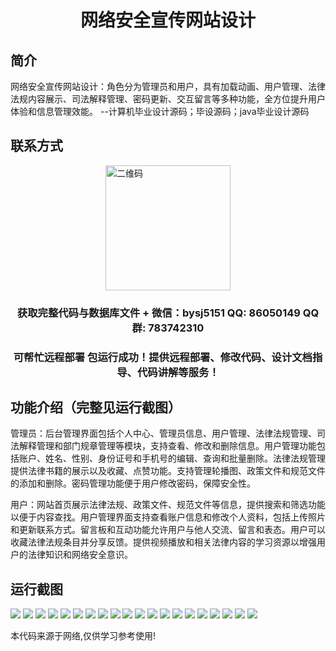 <p><h1 align="center">网络安全宣传网站设计</h1></p>

## 简介
网络安全宣传网站设计：角色分为管理员和用户，具有加载动画、用户管理、法律法规内容展示、司法解释管理、密码更新、交互留言等多种功能，全方位提升用户体验和信息管理效能。    --计算机毕业设计源码；毕设源码；java毕业设计源码


## 联系方式
<img src="https://bs-1329754181.cos.ap-shanghai.myqcloud.com/wx.jpg" alt="二维码" style="display: block; margin: 0 auto;" width="200px">
<p><h3 align="center">获取完整代码与数据库文件 + 微信：bysj5151 QQ: 86050149 QQ群: 783742310</h3></p>
<p><h3 align="center">可帮忙远程部署 包运行成功！提供远程部署、修改代码、设计文档指导、代码讲解等服务！</h3></p>

## 功能介绍（完整见运行截图）
管理员：后台管理界面包括个人中心、管理员信息、用户管理、法律法规管理、司法解释管理和部门规章管理等模块，支持查看、修改和删除信息。用户管理功能包括账户、姓名、性别、身份证号和手机号的编辑、查询和批量删除。法律法规管理提供法律书籍的展示以及收藏、点赞功能。支持管理轮播图、政策文件和规范文件的添加和删除。密码管理功能便于用户修改密码，保障安全性。

用户：网站首页展示法律法规、政策文件、规范文件等信息，提供搜索和筛选功能以便于内容查找。用户管理界面支持查看账户信息和修改个人资料，包括上传照片和更新联系方式。留言板和互动功能允许用户与他人交流、留言和表态。用户可以收藏法律法规条目并分享反馈。提供视频播放和相关法律内容的学习资源以增强用户的法律知识和网络安全意识。


## 运行截图
![](https://bs-1329754181.cos.ap-shanghai.myqcloud.com/ssm/networkSecurityPromoWebsite/img/001.jpg)
![](https://bs-1329754181.cos.ap-shanghai.myqcloud.com/ssm/networkSecurityPromoWebsite/img/002.jpg)
![](https://bs-1329754181.cos.ap-shanghai.myqcloud.com/ssm/networkSecurityPromoWebsite/img/003.jpg)
![](https://bs-1329754181.cos.ap-shanghai.myqcloud.com/ssm/networkSecurityPromoWebsite/img/004.jpg)
![](https://bs-1329754181.cos.ap-shanghai.myqcloud.com/ssm/networkSecurityPromoWebsite/img/005.jpg)
![](https://bs-1329754181.cos.ap-shanghai.myqcloud.com/ssm/networkSecurityPromoWebsite/img/006.jpg)
![](https://bs-1329754181.cos.ap-shanghai.myqcloud.com/ssm/networkSecurityPromoWebsite/img/007.jpg)
![](https://bs-1329754181.cos.ap-shanghai.myqcloud.com/ssm/networkSecurityPromoWebsite/img/008.jpg)
![](https://bs-1329754181.cos.ap-shanghai.myqcloud.com/ssm/networkSecurityPromoWebsite/img/009.jpg)
![](https://bs-1329754181.cos.ap-shanghai.myqcloud.com/ssm/networkSecurityPromoWebsite/img/010.jpg)
![](https://bs-1329754181.cos.ap-shanghai.myqcloud.com/ssm/networkSecurityPromoWebsite/img/011.jpg)
![](https://bs-1329754181.cos.ap-shanghai.myqcloud.com/ssm/networkSecurityPromoWebsite/img/012.jpg)
![](https://bs-1329754181.cos.ap-shanghai.myqcloud.com/ssm/networkSecurityPromoWebsite/img/013.jpg)
![](https://bs-1329754181.cos.ap-shanghai.myqcloud.com/ssm/networkSecurityPromoWebsite/img/014.jpg)
![](https://bs-1329754181.cos.ap-shanghai.myqcloud.com/ssm/networkSecurityPromoWebsite/img/015.jpg)
![](https://bs-1329754181.cos.ap-shanghai.myqcloud.com/ssm/networkSecurityPromoWebsite/img/016.jpg)
![](https://bs-1329754181.cos.ap-shanghai.myqcloud.com/ssm/networkSecurityPromoWebsite/img/017.jpg)
![](https://bs-1329754181.cos.ap-shanghai.myqcloud.com/ssm/networkSecurityPromoWebsite/img/018.jpg)
![](https://bs-1329754181.cos.ap-shanghai.myqcloud.com/ssm/networkSecurityPromoWebsite/img/019.jpg)
![](https://bs-1329754181.cos.ap-shanghai.myqcloud.com/ssm/networkSecurityPromoWebsite/img/020.jpg)

<p>本代码来源于网络,仅供学习参考使用!</p>
